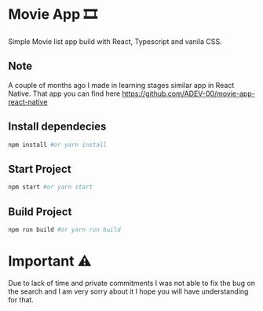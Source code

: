# Movie App 🎞️

Simple Movie list app build with React, Typescript and vanila CSS.

## Note

A couple of months ago I made in learning stages similar app in React Native.
That app you can find here https://github.com/ADEV-00/movie-app-react-native

## Install dependecies

```bash
npm install #or yarn install
```

## Start Project
```bash
npm start #or yarn start
```

## Build Project
```bash
npm run build #or yarn run build
```

# Important ⚠️
Due to lack of time and private commitments I was not able to fix the bug on the search and I am very sorry about it I hope you will have understanding for that.
